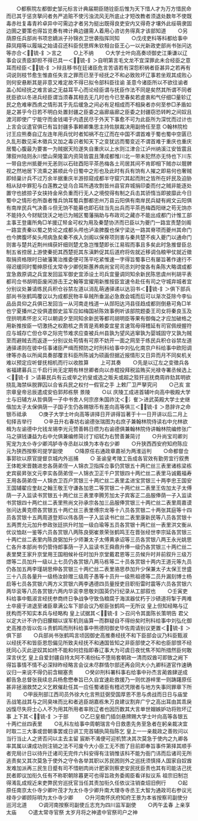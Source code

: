 <!-- { "loadSidebar": true } -->
　　○都察院左都御史邹元标言计典届期臣随铨臣后惟为天下惜人才为万方惜民命而已其于惩贪拏问者务严追赃不使污浊流风无所底止才短改教者须退处数年不使既毒赤社复毒青衿卓异中可需边才者另为挺出既得良吏安内又得奇才壤外此绥萌隶固边圉之要策也得旨览奏有禆计典边疆需人着用心咨访务得真才该部知道
　　○另荫原任兵部尚书项忠嫡派子孙锦衣卫世袭指挥同知
　　○戊戌吏科等科都给事中薛凤翔等以履端之始请召还科臣倪思辉朱钦相台臣王心一以光新政吏部尚书张问达等亦合＜锍-釒＞言之
　　○上不纳
　　○大学士叶向高奏顷御史江秉谦以辽事会议责臣卸担不得已具一＜锍-釒＞自明第言毛文龙不宜深罪此未合经臣之意耳而经臣＜锍-釒＞辩且移书在廷诸臣危言苦语若有深怨积祸者臣甚异之若再有词说则枝节愈生惟直任失言之罪而已至于经抚之不和必致败坏辽事若坐观其成败心则何安悬断其是非意又难定故不得已拟令部科臣往谕  圣意今诸臣所以不欲往谕者盖心知经抚之难言谕之无益耳平心而论经臣谓与抚臣作法不同是矣然其所谓不同者抚臣欲以冬进兵经臣谓当须春其相去无几时也今已至春矣若虗衷和气仔细□量轸辽民之危难审西虏之情形其于先后缓急之间必有足相成而不相戾者亦何至参□矛盾如是之甚乎今日若不明白处置封疆之臣委之庙廊庙廊之臣委之封疆窃恐转盻之间奴且渡河即使广宁能守而金钱竭于内遗民尽于外天下事愈不可为此臣所为深忧而过计也  上言会议遣官俱已有旨封疆多事赖卿集思主持佐朕裁决用副倚任至意
○翰林院检讨王应熊奏自辽左连年用兵忧时者知祸不在辽而在中国不谓首难于蜀也蜀中空匮已久乱形数见采木徵兵又加之毒识者知天下之变犹远而蜀变近不谓首难于重庆也重庆居蜀心腹最为要害一为贼据天险遂失自重庆以上水则江津合江泸州纳溪江安皆震且薄叙州陆则永川壁山荣隆富内资简皆震且薄成都惟川北一带未犯然亦无恃也下川东一带自忠州抵夔州无恙则以石砫酉阳平茶邑梅各土司居其间不肯即相下贼亦以髋髀视之然地居下流乘之甚顺此今日蜀中之形也及此时有兵有饷有人摧之即易何也奢贼即倾巢计兵不过万余半据重庆半游掠窥成都半守窟穴其起而附之皆所在奸民及迫胁相从狱中罪犯与白莲教之徒乌合耳所遇攻剽皆州县官弃城捐印委而付之贼非能逐处置守也掳掠子女挟持金帛负重而行无人之境傥得有制之兵击其骄惰当即披靡此今日蜀中之情形也所亟者惟兵饷耳蜀兵酆都忠州万县云阳俱有南岸民兵疑有阙文云阳俱有南岸民兵气决善斗但无饷不能募也即石砫当先出兵而平茶邑梅酉阳继之苟无饷亦不能持久今财赋饶沃之地已为贼区蜀藩捐助与布政司之藏亦不能出成都门计惟工部主事王登庸所角□羊援辽帑金可权为用及秦楚协济而已臣以为夔门一路宜责楚剑阁一路宜责秦以蜀之势论之成都头颅也泸渝脾腹也保宁梁达一路其脊项而夔州其命门也今脾腹坏矣头颅病急矣秦不疾入剑阁以保脊项则害与秦共楚不疾入夔门以通命门则害与楚共近荆州缉获奸细则楚尤急岂惟楚即长江易瑕而事且多矣此时急推督臣总制五省控居上游使秦扼其西楚扼其东滇黔促其后道府将佐就近移调刍粮甲仗就近徵取捐资格限时日破藩篱治推委便可荡平吃紧惟速一字得旨蜀事已有屡旨著作速行不得迟缓同时蜀绅原任太常寺少卿倪斯蕙养病尚宝司司丞刘时俊各有条陈大略谓成都宜急救原调之兵宜发回监军御史宜添设土司兵宜量调同知余新民陈思虞州判胡平表都司佥书胡明臣废闲游击王之翰等宜擢用新推按臣宜速令赴任有司之守城弃城者宜分别议处兼请练民兵积仓谷禁左道以消乱萌通驿递以达羽书＜锍-釒＞俱下部兵部尚书张鹤鸣覆议以为成都民物丰阜贼所垂涎必急救会城而后可以渐次芟除今李仙品岳具仰之兵俱已发回当一从河南走栈道一从郧阳达沔县径趋成都则倒悬可角□羊也宁夏播州之役俱遣御史监军应如梅国祯陈效事例听该部院题委王司女将秦良玉及侄拱明素怀忠义可以朝调夕至同知余新民等都司胡明臣等果有御侮之才应加破格之用新推按臣一切激扬之权勘核之责胥是焉赖委宜星言速驾毋得稽延有司官佩绶握符应与城存亡但仓卒之际完节难求应查被兵州县孰为望风逃窜孰为婴城固守又孰为贼至而避贼去而返逐一分别议处苟情有可原不妨开一面之网至于练民兵积仓谷禁左道通驿递则在彼中任事诸臣严缉而预防之时刑科给事中刘弘化南京户科给事中欧阳调律等亦各以所闻具奏部覆言科臣所陈诚为硕画但据近报情形又日异而月不同矣机关难以预定应听督抚相机而行以收胜算
　　上可其奏
　　○先是以辽左之变徵兵各省福建募兵三千启行尚无定期有林世卿者向以赤棍投拜税监贿买光禄寺署丞候选上＜锍-釒＞请募民兵有云或举之钓叟或选之贩夫或超之狴犴巡抚商周祚劾其明欲挠乱海禁纵脱罪囚以合省兵民之权付一假官之手  上敕厂卫严拏究问
　　○己亥  宣宗章皇帝忌辰遣成安伯郭邦栋祭  景陵
　　○以  庆陵工成进首辅叶向高中极殿大学士与旧辅方从哲俱荫一子中书舍人何宗彦朱国祚沈＜氵隺＞进武英殿大学士史继偕加太子太保俱荫一子国子生仍各赐银币有差向高等俱三＜锍-釒＞恳辞许之命银币祗承
　　○庚子大学士叶向高等讲择日开讲得旨著于十一日开讲以后二月上旬择吉举行
　　○辛丑升右春坊右谕德张瑞图为右庶子兼翰林院侍读右中允林欲楫为左谕德中允钱龙锡李光元赞善韩日缵为右谕德俱兼翰林院侍讲翰林院编修张广马之骐钱谦益为右中允俱兼编修简讨丁绍轼为右赞善兼简讨
　　○升尚宝司卿刘宪宠为太仆寺少卿鸿胪寺寺丞赵以焕为本寺右少卿
　　○升狭西西安府知府陈应元为狭西按察司提学副使
　　○降原任右通政章嘉祯为两淮运判
　　○命都督佥事郭钦以原官提督京城内外巡捕
　　○  圣谕皇考陵工告成各官效有勤劳宜行叙赉王体乾宋晋魏进忠各荫弟侄一人锦衣卫指挥佥事仍赏银五十两纻丝三表里诸栋梁栋史宾裴昇张文元李实各荫弟侄一人锦衣卫正千户赏银四十两纻丝二表里马诚戴福寿王用各荫弟侄一人锦衣卫百户赏银三十两纻丝二表里孟进宝赏银三十两李忠王国安王国辅翟应奎赵之翰王敬王守谦各加恩二等赏银二十两纻丝二表里王佐加太子太傅荫一子入监读书赏银五十两纻丝三表里李腾芳加太子宾客正二品服俸荫一子入监读书赏银四十两纻丝二表里熊尚文孙承宗各加三品服俸赏银三十两纻丝二表里周嘉谟张问达黄克缵各赏银五十两纻丝三表里傅宗龙等十八员各赏银二十两张其庭等十四员各赏银十五两周道登郑以伟各荫一子入监读书纻丝二表里康新民等八员各赏银十五两贾允元加升参政张廷拱升时加一级白瑜等五员各赏银十两纻丝一表里洪文衡从优议恤赵一鉴等六员各赏银八两陈良弼崔景荣张鹤鸣王在晋张经世李宗延各赏银三十两纻丝二表里内陈良弼加升少师兼太子太傅黄承诏等三员各赏银八两王永光姚思仁各升本部尚书仍管侍郎事荫一子入监读书王舜鼎升俸一级仍各赏银三十两纻丝二表里樊王家升京堂用王国相候补任时加升京堂戴君恩等三员候升时并前叙升三级万燝等二员加升一级以上七员仍各赏银八两马栋等二十员各赏银十两内王道元等九员仍各加五两李瑾胡思伸各赏银三十两纻丝二表里骆思恭加升少保兼太子太保王世盛三十八员各量升一级杨汝龄赠三级周子愚等十员升一级熊祖德等二员升漏刻博士杨启等七员各赏银六两方义赏银六两李遇德四员量授吏目职衔雷时震等六员各赏银六两华衮等八员各赏银六两内华衮李思敬刘国英仍行纪录从工部叙也
　　○壬寅吏科给事中甄淑言经抚参商终日争战争守致刍粮腐于海滨器仗朽于沙碛道将掣于两难士卒疲于进退至诸臣章满公车下部会议乃枢臣张鹤鸣一无所议  皇上但知经略与辽抚构而不知实本兵与经略构  皇上试据其＜锍-釒＞召问令其面陈长策明告  君父以定大计不许仍旧朦糊以误军机则庙算一而群疑自不得纷矣时刑科给事中刘弘化御史高推亦皆以佐斗责鹤鸣而刑科给事中熊德阳御史毕佐周请别议更置＜锍-釒＞俱下部
　　○兵部尚书张鹤鸣言顷因御史高推奏经抚不和下臣部会议乃科臣甄淑以经抚不和皆臣恩怨偏见所致夫经抚不和通国皆知之非臣部使之不和也臣部恨不经抚同心灭此逆奴其如终不能和何捻指即春辽事大为可虞日夜忧焦不知所措然臣何敢深言伏乞  皇上自爱封疆自持太阿不淆纷纭不堕局套朝政一清而奴酋可即致之阙下得旨事情不情不必深辩昨经略言会议未尽群情尔部还再会同大小九卿科道官作速确议归一来说不得仍前含糊塞责
　　○癸卯刑科署科事右给事中孙杰言蔺酋肆逆成都告急总督张我续总兵杨愈懋奉旨已久自宜速赴救援乃一则优游梓里一则踌躇原任甚非拯溺救焚之义乞敕催赴任其一应任蜀诸臣有稽迟凭限者与地方失事同罪章下所司
　　○甲辰刑部江西司员外徐大化言熊廷弼受国厚恩不思与虏战而日日与庙堂舌战笔战其与之同臭味而比和者逃臣胡嘉栋朱万良建议割弃广宁之高出耳由其乖戾凶愎尽失将士心人不为用其所用者率败辽者也因历数其大言单世媢嫉妒功将败坏辽事  上下其＜锍-釒＞于部
　　○乙巳皇极门插剑悬牌赐大学士叶向高等各银五十两纻丝四表里
　　○礼科左给事中周朝瑞言今日救患先务至急者在躬亲裁决宜时取二三大事或尝朝事罢或日讲工完首辅执简指陈乞  皇上一一亲裁政之善败问以当行当止人之贤否问以主去主留  宸断不淆便可迎机赞决其次莫急于使内之九卿各率其属以课成功则注销之法不可废今大小臣工无不图了目前即奉旨事件第择其顺手者完局计日以待升迁诸司无完件六科安得有注销惟该科不能为衙门讳而后诸司无所逃责矣又其次莫急于使外之守令各举其职以苏民困则外之巡抚须慎择人国家自奴酋发难加派再三民生日蹙有司不惜剜肉尚计肥家则察吏安民抚臣责也其有司能洁己抚民者即议加衔久任有不称职朝除暮更可也得旨政务委阁臣看详拟议系  祖宗旧制岂得淆乱成规近来吏弊民穷巡抚官当任其责加衔久任依议注销查炤旧例行
　　○起原任南京太仆寺少卿叶茂才为太仆寺少卿升南大理寺寺丞王大智为通政司右参议光禄寺少卿顾际明为太仆寺少卿
　　○升河南怀庆府知府王景为本省按察司副使分巡河北道
　　○调河南按察司副使丘志充为四川监军副使
　　○丙午孟春  上亲享  太庙
　　○遣太常寺官祭  太岁月将之神遣中官祭司户之神
